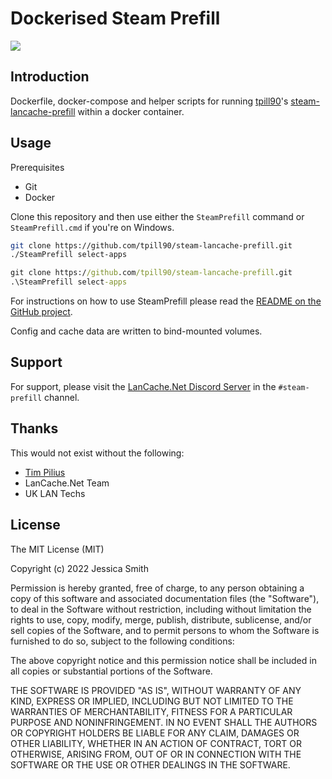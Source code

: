 # Dockerised Steam Prefill

[![](https://dcbadge.vercel.app/api/server/BKnBS4u?style=flat-square)](https://discord.com/invite/lancachenet)

## Introduction

Dockerfile, docker-compose and helper scripts for running [tpill90](https://github.com/tpill90)'s [steam-lancache-prefill](https://github.com/tpill90/steam-lancache-prefill) within a docker container.

## Usage

Prerequisites

 - Git
 - Docker

Clone this repository and then use either the `SteamPrefill` command or `SteamPrefill.cmd` if you're on Windows.

```bash
git clone https://github.com/tpill90/steam-lancache-prefill.git
./SteamPrefill select-apps
```

```cmd
git clone https://github.com/tpill90/steam-lancache-prefill.git
.\SteamPrefill select-apps
```

For instructions on how to use SteamPrefill please read the [README on the GitHub project](https://github.com/tpill90/steam-lancache-prefill).

Config and cache data are written to bind-mounted volumes.

## Support

For support, please visit the [LanCache.Net Discord Server](https://discord.com/invite/lancachenet) in the `#steam-prefill` channel.

## Thanks

This would not exist without the following:

- [Tim Pilius](https://github.com/tpill90)
- LanCache.Net Team
- UK LAN Techs

## License

The MIT License (MIT)

Copyright (c) 2022 Jessica Smith

Permission is hereby granted, free of charge, to any person obtaining a copy
of this software and associated documentation files (the "Software"), to deal
in the Software without restriction, including without limitation the rights
to use, copy, modify, merge, publish, distribute, sublicense, and/or sell
copies of the Software, and to permit persons to whom the Software is
furnished to do so, subject to the following conditions:

The above copyright notice and this permission notice shall be included in
all copies or substantial portions of the Software.

THE SOFTWARE IS PROVIDED "AS IS", WITHOUT WARRANTY OF ANY KIND, EXPRESS OR
IMPLIED, INCLUDING BUT NOT LIMITED TO THE WARRANTIES OF MERCHANTABILITY,
FITNESS FOR A PARTICULAR PURPOSE AND NONINFRINGEMENT. IN NO EVENT SHALL THE
AUTHORS OR COPYRIGHT HOLDERS BE LIABLE FOR ANY CLAIM, DAMAGES OR OTHER
LIABILITY, WHETHER IN AN ACTION OF CONTRACT, TORT OR OTHERWISE, ARISING FROM,
OUT OF OR IN CONNECTION WITH THE SOFTWARE OR THE USE OR OTHER DEALINGS IN
THE SOFTWARE.
